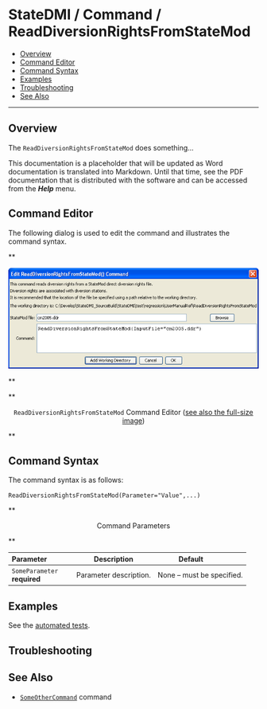 # StateDMI / Command / ReadDiversionRightsFromStateMod #

* [Overview](#overview)
* [Command Editor](#command-editor)
* [Command Syntax](#command-syntax)
* [Examples](#examples)
* [Troubleshooting](#troubleshooting)
* [See Also](#see-also)

-------------------------

## Overview ##

The `ReadDiversionRightsFromStateMod` does something...

This documentation is a placeholder that will be updated as Word documentation is translated into Markdown.
Until that time, see the PDF documentation that is distributed with the software and can be accessed
from the ***Help*** menu.

## Command Editor ##

The following dialog is used to edit the command and illustrates the command syntax.

**<p style="text-align: center;">
![ReadDiversionRightsFromStateMod](ReadDiversionRightsFromStateMod.png)
</p>**

**<p style="text-align: center;">
`ReadDiversionRightsFromStateMod` Command Editor (<a href="../ReadDiversionRightsFromStateMod.png">see also the full-size image</a>)
</p>**

## Command Syntax ##

The command syntax is as follows:

```text
ReadDiversionRightsFromStateMod(Parameter="Value",...)
```
**<p style="text-align: center;">
Command Parameters
</p>**

| **Parameter**&nbsp;&nbsp;&nbsp;&nbsp;&nbsp;&nbsp;&nbsp;&nbsp;&nbsp;&nbsp;&nbsp;&nbsp; | **Description** | **Default**&nbsp;&nbsp;&nbsp;&nbsp;&nbsp;&nbsp;&nbsp;&nbsp;&nbsp;&nbsp; |
| --------------|-----------------|----------------- |
|`SomeParameter`<br>**required**|Parameter description.|None – must be specified.|

## Examples ##

See the [automated tests](https://github.com/OpenCDSS/cdss-app-statedmi-test/tree/master/test/regression/commands/ReadDiversionRightsFromStateMod).

## Troubleshooting ##

## See Also ##

* [`SomeOtherCommand`](../SomeOtherCommand/SomeOtherCommand) command
